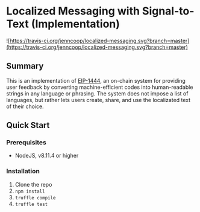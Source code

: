 # Localized Messaging with Signal-to-Text (Implementation)

![https://travis-ci.org/jenncoop/localized-messaging.svg?branch=master](https://travis-ci.org/jenncoop/localized-messaging.svg?branch=master)

## Summary
This is an implementation of [EIP-1444](https://github.com/ethereum/EIPs/pull/1444), an on-chain system for providing user feedback by converting machine-efficient codes into human-readable strings in any language or phrasing. The system does not impose a list of languages, but rather lets users create, share, and use the localizated text of their choice.

## Quick Start

### Prerequisites

* NodeJS, v8.11.4 or higher

### Installation

1. Clone the repo
2. `npm install`
3. `truffle compile`
4. `truffle test`
